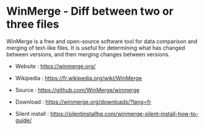 # WinMerge - Diff between two or three files

WinMerge is a free and open-source software tool for data comparison
and merging of text-like files.
It is useful for determining what has changed between versions,
and then merging changes between versions. 

* Website : https://winmerge.org/
* Wikipedia : https://fr.wikipedia.org/wiki/WinMerge
* Source : https://github.com/WinMerge/winmerge

* Download : https://winmerge.org/downloads/?lang=fr
* Silent install : https://silentinstallhq.com/winmerge-silent-install-how-to-guide/
